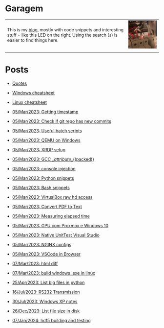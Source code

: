 # Garagem
|||
|:---|:---:|
This is my [blog](about.md), mostly with code snippets and interesting stuff - like this LED on the right. Using the search (`s`) is easier to find things here. | ![:)](misc/breaker-led.jpg)
|||

# Posts
- [Quotes](misc/quotes.md)
- [Windows cheatsheet](misc/windows.md)
- [Linux cheatsheet](misc/linux.md)

- [05/Mar/2023: Getting timestamp](posts/2023.03.05-19.33.48/Getting_timestamp.md)
- [05/Mar/2023: Check if git repo has new commits](posts/2023.03.05-19.50.47/Check_if_git_repo_has_new_commits.md)
- [05/Mar/2023: Useful batch scripts](posts/2023.03.05-19.59.07/Useful_batch_scripts.md)
- [05/Mar/2023: QEMU on Windows](posts/2023.03.05-20.02.27/QEMU_on_Windows.md)
- [05/Mar/2023: XRDP setup](posts/2023.03.05-20.07.12/XRDP_setup.md)
- [05/Mar/2023: GCC \__attribute__((packed))](posts/2023.03.05-20.09.41/GCC_and_attribute_packed_in_Linux_Windows.md)
- [05/Mar/2023: console injection](posts/2023.03.05-20.11.49/console_injection.md)
- [05/Mar/2023: Python snippets](posts/2023.03.05-20.59.58/Python_snippets.md)
- [05/Mar/2023: Bash snippets](posts/2023.03.05-21.01.33/Bash_snippets.md)
- [05/Mar/2023: VirtualBox raw hd access](posts/2023.03.05-21.04.49/VirtualBox_raw_hd_access.md)
- [05/Mar/2023: Convert PDF to Text](posts/2023.03.05-21.11.00/Convert_PDF_to_Text.md)
- [05/Mar/2023: Measuring elapsed time](posts/2023.03.05-21.15.03/Measuring_elapsed_time.md)
- [05/Mar/2023: GPU com Proxmox e Windows 10](posts/2023.03.05-21.17.20/Usando_GPU_com_Proxmox_e_Windows_10.md)
- [05/Mar/2023: Native UnitTest Visual Studio](posts/2023.03.05-21.18.40/UnitTest_in_Visual_Studio_Native_Unit_Test_Project_.md)
- [05/Mar/2023: NGINX configs](posts/2023.03.05-22.25.42/NGINX_configs.md)
- [05/Mar/2023: VSCode in Browser](posts/2023.03.05-23.20.36/VSCode_in_Browser.md)
- [07/Mar/2023: html diff](posts/2023.03.07-00.01.11/html_diff.md)
- [07/Mar/2023: build windows .exe in linux](posts/2023.03.07-21.48.07/build_windows_exe_in_linux.md)
- [25/Apr/2023: List big files in python](posts/2023.04.25-00.07.09/List_big_files_in_python.md)
- [16/Jul/2023: RS232 Transmission](posts/2023.07.16-09.47.32/RS232_Transmission.md)
- [30/Jul/2023: Windows XP notes](posts/2023.07.30-16.53.01/Windows_XP_notes.md)
- [26/Dec/2023: List file size in disk](posts/2023.12.26-11.10.34/List_file_size_in_disk.md)
- [07/Jan/2024: hdf5 building and testing](posts/2024.01.07-16.40.06/hdf5_building_and_testing.md)
